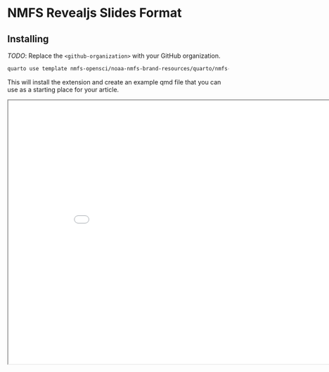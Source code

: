 # NMFS Revealjs Slides Format

## Installing

*TODO*: Replace the `<github-organization>` with your GitHub organization.

```bash
quarto use template nmfs-opensci/noaa-nmfs-brand-resources/quarto/nmfs-slides
```

This will install the extension and create an example qmd file that you can use as a starting place for your article.

<iframe class="slide-deck" src="template.html" width="900" height="600">

<!-- ## Using

*TODO*: Describe how to use your format.

## Format Options

*TODO*: If your format has options that can be set via document metadata, describe them.

## Example

Here is the source code for a minimal sample document: [example.qmd](example.qmd). -->
